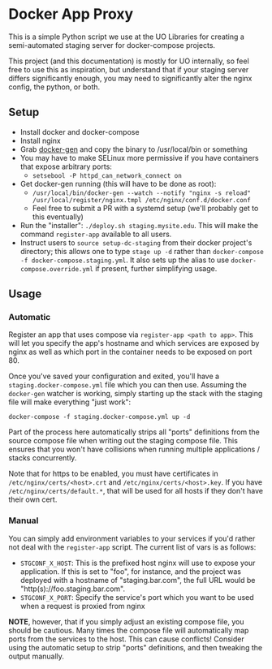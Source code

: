 Docker App Proxy
===

This is a simple Python script we use at the UO Libraries for creating a
semi-automated staging server for docker-compose projects.

This project (and this documentation) is mostly for UO internally, so feel free
to use this as inspiration, but understand that if your staging server differs
significantly enough, you may need to significantly alter the nginx config, the
python, or both.

Setup
---

- Install docker and docker-compose
- Install nginx
- Grab [docker-gen](https://github.com/jwilder/docker-gen) and copy the binary to /usr/local/bin or something
- You may have to make SELinux more permissive if you have containers that expose arbitrary ports:
  - `setsebool -P httpd_can_network_connect on`
- Get docker-gen running (this will have to be done as root):
  - `/usr/local/bin/docker-gen --watch --notify "nginx -s reload" /usr/local/register/nginx.tmpl /etc/nginx/conf.d/docker.conf`
  - Feel free to submit a PR with a systemd setup (we'll probably get to this eventually)
- Run the "installer": `./deploy.sh staging.mysite.edu`.  This will make the
  command `register-app` available to all users.
- Instruct users to `source setup-dc-staging` from their docker project's
  directory; this allows one to type `stage up -d` rather than
  `docker-compose -f docker-compose.staging.yml`.  It also sets up the alias to
  use `docker-compose.override.yml` if present, further simplifying usage.

Usage
---

### Automatic

Register an app that uses compose via `register-app <path to app>`.  This will
let you specify the app's hostname and which services are exposed by nginx as
well as which port in the container needs to be exposed on port 80.

Once you've saved your configuration and exited, you'll have a
`staging.docker-compose.yml` file which you can then use.  Assuming the
`docker-gen` watcher is working, simply starting up the stack with the staging
file will make everything "just work":

    docker-compose -f staging.docker-compose.yml up -d

Part of the process here automatically strips all "ports" definitions from the
source compose file when writing out the staging compose file.  This ensures
that you won't have collisions when running multiple applications / stacks
concurrently.

Note that for https to be enabled, you must have certificates in
`/etc/nginx/certs/<host>.crt` and `/etc/nginx/certs/<host>.key`.  If you have
`/etc/nginx/certs/default.*`, that will be used for all hosts if they don't
have their own cert.

### Manual

You can simply add environment variables to your services if you'd rather not
deal with the `register-app` script.  The current list of vars is as follows:

- `STGCONF_X_HOST`: This is the prefixed host nginx will use to expose your
  application.  If this is set to "foo", for instance, and the project was
  deployed with a hostname of "staging.bar.com", the full URL would be
  "http(s)://foo.staging.bar.com".
- `STGCONF_X_PORT`: Specify the service's port which you want to be used when a
  request is proxied from nginx

**NOTE**, however, that if you simply adjust an existing compose file, you
should be cautious.  Many times the compose file will automatically map ports
from the services to the host.  This can cause conflicts!  Consider using the
automatic setup to strip "ports" definitions, and then tweaking the output
manually.

